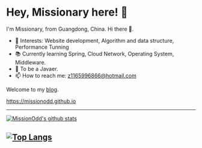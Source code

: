 # Hey, Missionary here! :wave: 

I'm Missionary, from Guangdong, China.
Hi there 👋. 
- 🤔 Interests: Website development, Algorithm and data structure, Performance Tunning
- 📚 Currently learning Spring, Cloud Network, Operating System, Middleware.
- 🎒 To be a Javaer.
- 📫 How to reach me: z1165996866@hotmail.com

Welcome to my [blog](https://missionodd.github.io). 

https://missionodd.github.io

---


[![MissionOdd's github stats](https://github-readme-stats.vercel.app/api?username=missionOdd&count_private=true&show_icons=true)](https://github.com/missionOdd/github-readme-stats)

[![Top Langs](https://github-readme-stats.vercel.app/api/top-langs/?username=missionOdd&hide=javascript,html,css&theme=tokyonight)](https://github.com/missionOdd/github-readme-stats)
---



<!--
**missionOdd/missionOdd** is a ✨ _special_ ✨ repository because its `README.md` (this file) appears on your GitHub profile.

Here are some ideas to get you started:

- 🔭 I’m currently working on ...
- 🌱 I’m currently learning ...
- 👯 I’m looking to collaborate on ...
- 🤔 I’m looking for help with ...
- 💬 Ask me about ...
- 📫 How to reach me: ...
- 😄 Pronouns: ...
- ⚡ Fun fact: ...


## Wakatime statistics


[![missionOdd's wakatime stats](https://github-readme-stats.vercel.app/api/wakatime?username=missionOdd)](https://github.com/missionOdd)
